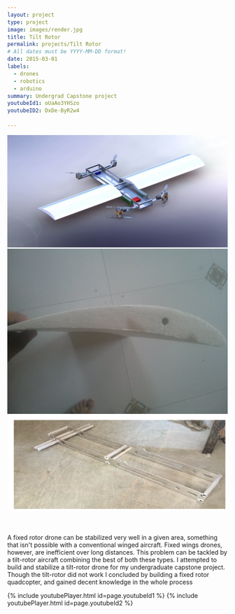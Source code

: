 ```yaml
---
layout: project
type: project
image: images/render.jpg
title: Tilt Rotor
permalink: projects/Tilt Rotor
# All dates must be YYYY-MM-DD format!
date: 2015-03-01
labels:
  - drones
  - robotics
  - arduino
summary: Undergrad Capstone project
youtubeId1: oUaAo3YHSzo
youtubeID2: DxDe-ByR2w4

---
```

<div class="ui medium images">
<img class="ui medium right rounded image" src="../images/_final_rendered_edited.jpg">
<img class="ui medium right rounded image" src="../images/be1.jpg">
<img class="ui medium right rounded image" src="../images/be2.png">
</div>

<br>
<br>

A fixed rotor drone can be stabilized very well in a given area, something that isn't possible with a conventional winged aircraft. Fixed wings drones, however, are inefficient over long distances. This problem can be tackled by a tilt-rotor aircraft combining the best of both these types. I attempted to build and stabilize a tilt-rotor drone for my undergraduate capstone project. Though the tilt-rotor did not work I concluded by building a fixed rotor quadcopter, and gained decent knowledge in the whole process


{% include youtubePlayer.html id=page.youtubeId1 %}
{% include youtubePlayer.html id=page.youtubeId2 %}


